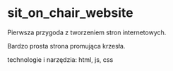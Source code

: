 # sit_on_chair_website

Pierwsza przygoda z tworzeniem stron internetowych.

Bardzo prosta strona promująca krzesła.

technologie i narzędzia: html, js, css
